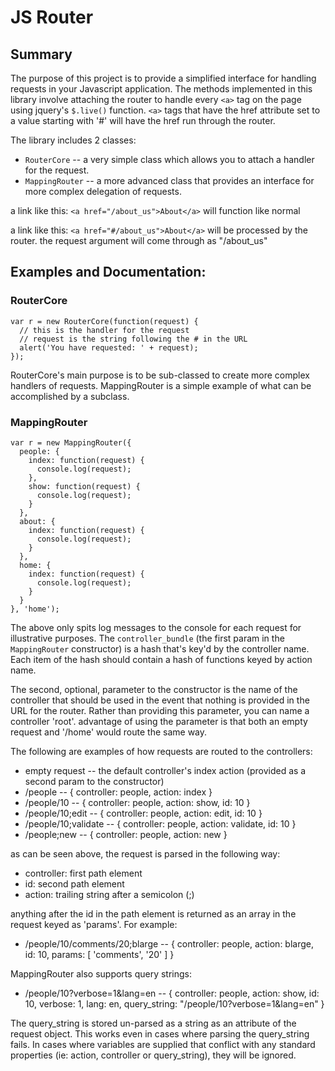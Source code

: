 # JS Router

## Summary

The purpose of this project is to provide a simplified interface for handling requests in your Javascript application. The methods implemented in this library involve attaching the router to handle every `<a>` tag on the page using jquery's `$.live()` function. `<a>` tags that have the href attribute set to a value starting with '#' will have the href run through the router.

The library includes 2 classes:

 * `RouterCore` -- a very simple class which allows you to attach a handler for the request.
 * `MappingRouter` -- a more advanced class that provides an interface for more complex delegation of requests.

a link like this:
  `<a href="/about_us">About</a>`
will function like normal

a link like this:
  `<a href="#/about_us">About</a>`
will be processed by the router. the request argument will come through as "/about_us"

## Examples and Documentation:

### RouterCore

    var r = new RouterCore(function(request) {
      // this is the handler for the request
      // request is the string following the # in the URL
      alert('You have requested: ' + request);
    });

RouterCore's main purpose is to be sub-classed to create more complex handlers of requests. MappingRouter is a simple example of what can be accomplished by a subclass.

### MappingRouter

    var r = new MappingRouter({
      people: {
        index: function(request) {
          console.log(request);
        },
        show: function(request) {
          console.log(request);
        }
      },
      about: {
        index: function(request) {
          console.log(request);
        }
      },
      home: {
        index: function(request) {
          console.log(request);
        }
      }
    }, 'home');

The above only spits log messages to the console for each request for illustrative purposes. The `controller_bundle` (the first param in the `MappingRouter` constructor) is a hash that's key'd by the controller name. Each item of the hash should contain a hash of functions keyed by action name.

The second, optional, parameter to the constructor is the name of the controller that should be used in the event that nothing is provided in the URL for the router. Rather than providing this parameter, you can name a controller 'root'. advantage of using the parameter is that both an empty request and '/home' would route the same way.

The following are examples of how requests are routed to the controllers:

 * empty request -- the default controller's index action (provided as a second
      param to the constructor)
 * /people -- { controller: people, action: index }
 * /people/10 -- { controller: people, action: show, id: 10 }
 * /people/10;edit -- { controller: people, action: edit, id: 10 }
 * /people/10;validate -- { controller: people, action: validate, id: 10 }
 * /people;new -- { controller: people, action: new }

as can be seen above, the request is parsed in the following way:

 * controller: first path element
 * id: second path element
 * action: trailing string after a semicolon (;)

anything after the id in the path element is returned as an array in the request keyed as 'params'. For example:

 * /people/10/comments/20;blarge -- { controller: people, action: blarge, id: 10, params: [ 'comments', '20' ] }

MappingRouter also supports query strings:

 * /people/10?verbose=1&lang=en -- { controller: people, action: show, id: 10, verbose: 1, lang: en, query_string: "/people/10?verbose=1&lang=en" }

The query_string is stored un-parsed as a string as an attribute of the request object. This works even in cases where parsing the query_string fails. In cases where variables are supplied that conflict with any standard properties (ie: action, controller or query_string), they will be ignored.
